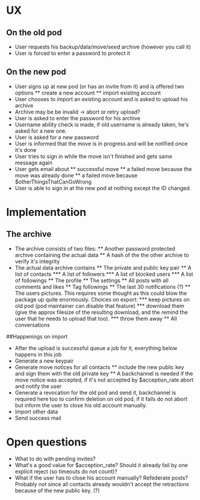 # UX
## On the old pod 
* User requests his backup/data/move/seed archive (however you call it)
* User is forced to enter a password to protect it

## On the new pod
* User signs up at new pod (or has an invite from it) and is offered two options
** create a new account
** import existing account
* User chooses to import an existing account and is asked to upload his archive
* Archive may be be invalid -> abort or retry upload?
* User is asked to enter the password for his archive
* Username ability check is made, if old username is already taken, he's asked for a new one.
* User is asked for a new password
* User is informed that the move is in progress and will be notified once it's done
* User tries to sign in while the move isn't finished and gets same message again
* User gets email about
** successful move
** a failed move because the move was already done
** a failed move because $otherThingsThatCanGoWrong
* User is able to sign in at the new pod at nothing except the ID changed.

# Implementation
## The archive
* The archive consists of two files:
** Another password protected archive containing the actual data
** A hash of the the other archive to verify it's integrity
* The actual data archive contains
** The private and public key pair
** A list of contacts
*** A list of followers
*** A list of blocked users
*** A list of followings
** The profile
** The settings
** All posts with all comments and likes
** Tag followings
** The last 30 notifications (?)
** The users pictures. This requires some thought as this could blow the package up quite enormously. Choices on export:
*** keep pictures on old pod (pod maintainer can disable that feature)
*** download them (give the approx filesize of the resulting download, and the remind the user that he needs to upload that too).
*** throw them away
** All conversations

##Happenings on import
* After the upload is successful queue a job for it, everything below happens in this job
* Generate a new keypair
* Generate move notices for all contacts
** include the new public key and sign them with the old private key
** A backchannel is needed if the move notice was accepted, if it's not accepted by $acception_rate abort and notify the user
* Generate a revocation for the old pod and send it, backchannel is required here too to confirm deletion on old pod, if it fails do not abort but inform the user to close his old account manually.
* Import other data
* Send success mail


# Open questions
* What to do with pending invites?
* What's a good value for $acception_rate? Should it already fail by one explicit reject (so timeouts do not count)?
* What if the user has to close his account manually? Refederate posts? Probably not since all contacts already wouldn't accept the retractions because of the new public key. (?)
